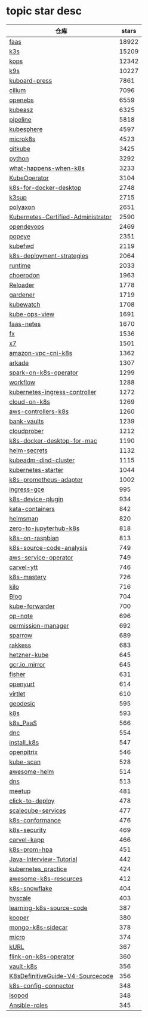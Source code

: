 # topic star desc 




|  仓库   | stars  | 
|-----|-------| 
|[faas](https://github.com/openfaas/faas.git)|18922|
|[k3s](https://github.com/k3s-io/k3s.git)|15209|
|[kops](https://github.com/kubernetes/kops.git)|12342|
|[k9s](https://github.com/derailed/k9s.git)|10227|
|[kuboard-press](https://github.com/eip-work/kuboard-press.git)|7861|
|[cilium](https://github.com/cilium/cilium.git)|7096|
|[openebs](https://github.com/openebs/openebs.git)|6559|
|[kubeasz](https://github.com/easzlab/kubeasz.git)|6325|
|[pipeline](https://github.com/tektoncd/pipeline.git)|5818|
|[kubesphere](https://github.com/kubesphere/kubesphere.git)|4597|
|[microk8s](https://github.com/ubuntu/microk8s.git)|4523|
|[gitkube](https://github.com/hasura/gitkube.git)|3425|
|[python](https://github.com/kubernetes-client/python.git)|3292|
|[what-happens-when-k8s](https://github.com/jamiehannaford/what-happens-when-k8s.git)|3233|
|[KubeOperator](https://github.com/KubeOperator/KubeOperator.git)|3104|
|[k8s-for-docker-desktop](https://github.com/AliyunContainerService/k8s-for-docker-desktop.git)|2748|
|[k3sup](https://github.com/alexellis/k3sup.git)|2715|
|[polyaxon](https://github.com/polyaxon/polyaxon.git)|2651|
|[Kubernetes-Certified-Administrator](https://github.com/walidshaari/Kubernetes-Certified-Administrator.git)|2590|
|[opendevops](https://github.com/opendevops-cn/opendevops.git)|2469|
|[popeye](https://github.com/derailed/popeye.git)|2351|
|[kubefwd](https://github.com/txn2/kubefwd.git)|2119|
|[k8s-deployment-strategies](https://github.com/ContainerSolutions/k8s-deployment-strategies.git)|2064|
|[runtime](https://github.com/kata-containers/runtime.git)|2033|
|[choerodon](https://github.com/open-hand/choerodon.git)|1963|
|[Reloader](https://github.com/stakater/Reloader.git)|1778|
|[gardener](https://github.com/gardener/gardener.git)|1719|
|[kubewatch](https://github.com/bitnami-labs/kubewatch.git)|1708|
|[kube-ops-view](https://github.com/hjacobs/kube-ops-view.git)|1691|
|[faas-netes](https://github.com/openfaas/faas-netes.git)|1670|
|[fx](https://github.com/metrue/fx.git)|1536|
|[x7](https://github.com/x-ream/x7.git)|1501|
|[amazon-vpc-cni-k8s](https://github.com/aws/amazon-vpc-cni-k8s.git)|1362|
|[arkade](https://github.com/alexellis/arkade.git)|1307|
|[spark-on-k8s-operator](https://github.com/GoogleCloudPlatform/spark-on-k8s-operator.git)|1299|
|[workflow](https://github.com/deis/workflow.git)|1288|
|[kubernetes-ingress-controller](https://github.com/Kong/kubernetes-ingress-controller.git)|1272|
|[cloud-on-k8s](https://github.com/elastic/cloud-on-k8s.git)|1269|
|[aws-controllers-k8s](https://github.com/aws/aws-controllers-k8s.git)|1260|
|[bank-vaults](https://github.com/banzaicloud/bank-vaults.git)|1239|
|[cloudprober](https://github.com/google/cloudprober.git)|1212|
|[k8s-docker-desktop-for-mac](https://github.com/gotok8s/k8s-docker-desktop-for-mac.git)|1190|
|[helm-secrets](https://github.com/zendesk/helm-secrets.git)|1132|
|[kubeadm-dind-cluster](https://github.com/kubernetes-retired/kubeadm-dind-cluster.git)|1115|
|[kubernetes-starter](https://github.com/liuyi01/kubernetes-starter.git)|1044|
|[k8s-prometheus-adapter](https://github.com/DirectXMan12/k8s-prometheus-adapter.git)|1002|
|[ingress-gce](https://github.com/kubernetes/ingress-gce.git)|995|
|[k8s-device-plugin](https://github.com/NVIDIA/k8s-device-plugin.git)|934|
|[kata-containers](https://github.com/kata-containers/kata-containers.git)|842|
|[helmsman](https://github.com/Praqma/helmsman.git)|820|
|[zero-to-jupyterhub-k8s](https://github.com/jupyterhub/zero-to-jupyterhub-k8s.git)|818|
|[k8s-on-raspbian](https://github.com/alexellis/k8s-on-raspbian.git)|813|
|[k8s-source-code-analysis](https://github.com/daniel-hutao/k8s-source-code-analysis.git)|749|
|[aws-service-operator](https://github.com/amazon-archives/aws-service-operator.git)|749|
|[carvel-ytt](https://github.com/vmware-tanzu/carvel-ytt.git)|746|
|[k8s-mastery](https://github.com/rinormaloku/k8s-mastery.git)|726|
|[kilo](https://github.com/squat/kilo.git)|716|
|[Blog](https://github.com/pkwenda/Blog.git)|704|
|[kube-forwarder](https://github.com/pixel-point/kube-forwarder.git)|700|
|[op-note](https://github.com/shfshanyue/op-note.git)|696|
|[permission-manager](https://github.com/sighupio/permission-manager.git)|692|
|[sparrow](https://github.com/wylok/sparrow.git)|689|
|[rakkess](https://github.com/corneliusweig/rakkess.git)|683|
|[hetzner-kube](https://github.com/xetys/hetzner-kube.git)|645|
|[gcr.io_mirror](https://github.com/anjia0532/gcr.io_mirror.git)|645|
|[fisher](https://github.com/fxllong/fisher.git)|631|
|[openyurt](https://github.com/alibaba/openyurt.git)|614|
|[virtlet](https://github.com/Mirantis/virtlet.git)|610|
|[geodesic](https://github.com/cloudposse/geodesic.git)|595|
|[k8s](https://github.com/ericchiang/k8s.git)|593|
|[k8s_PaaS](https://github.com/ben1234560/k8s_PaaS.git)|566|
|[dnc](https://github.com/dncto/dnc.git)|554|
|[install_k8s](https://github.com/yonyoucloud/install_k8s.git)|547|
|[openpitrix](https://github.com/openpitrix/openpitrix.git)|546|
|[kube-scan](https://github.com/octarinesec/kube-scan.git)|528|
|[awesome-helm](https://github.com/cdwv/awesome-helm.git)|514|
|[dns](https://github.com/kubernetes/dns.git)|513|
|[meetup](https://github.com/baiyutang/meetup.git)|481|
|[click-to-deploy](https://github.com/GoogleCloudPlatform/click-to-deploy.git)|478|
|[scalecube-services](https://github.com/scalecube/scalecube-services.git)|477|
|[k8s-conformance](https://github.com/cncf/k8s-conformance.git)|476|
|[k8s-security](https://github.com/kabachook/k8s-security.git)|469|
|[carvel-kapp](https://github.com/vmware-tanzu/carvel-kapp.git)|466|
|[k8s-prom-hpa](https://github.com/stefanprodan/k8s-prom-hpa.git)|451|
|[Java-Interview-Tutorial](https://github.com/Wasabi1234/Java-Interview-Tutorial.git)|442|
|[kubernetes_practice](https://github.com/hackstoic/kubernetes_practice.git)|424|
|[awesome-k8s-resources](https://github.com/tomhuang12/awesome-k8s-resources.git)|412|
|[k8s-snowflake](https://github.com/jessfraz/k8s-snowflake.git)|404|
|[hyscale](https://github.com/hyscale/hyscale.git)|403|
|[learning-k8s-source-code](https://github.com/Kevin-fqh/learning-k8s-source-code.git)|387|
|[kooper](https://github.com/spotahome/kooper.git)|380|
|[mongo-k8s-sidecar](https://github.com/cvallance/mongo-k8s-sidecar.git)|378|
|[micro](https://github.com/hb-go/micro.git)|374|
|[kURL](https://github.com/replicatedhq/kURL.git)|367|
|[flink-on-k8s-operator](https://github.com/GoogleCloudPlatform/flink-on-k8s-operator.git)|360|
|[vault-k8s](https://github.com/hashicorp/vault-k8s.git)|356|
|[K8sDefinitiveGuide-V4-Sourcecode](https://github.com/kubeguide/K8sDefinitiveGuide-V4-Sourcecode.git)|356|
|[k8s-config-connector](https://github.com/GoogleCloudPlatform/k8s-config-connector.git)|348|
|[isopod](https://github.com/cruise-automation/isopod.git)|348|
|[Ansible-roles](https://github.com/lework/Ansible-roles.git)|345|
